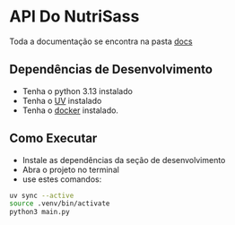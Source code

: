 # API Do NutriSass

Toda a documentação se encontra na pasta [docs](./docs/)

## Dependências de Desenvolvimento

- Tenha o python 3.13 instalado
- Tenha o [UV](https://docs.astral.sh/uv/getting-started/installation/#installation-methods) instalado
- Tenha o [docker](https://github.com/mauriciobenjamin700/docker-learning) instalado.

## Como Executar

- Instale as dependências da seção de desenvolvimento
- Abra o projeto no terminal
- use estes comandos:

```bash
uv sync --active
source .venv/bin/activate
python3 main.py
```
